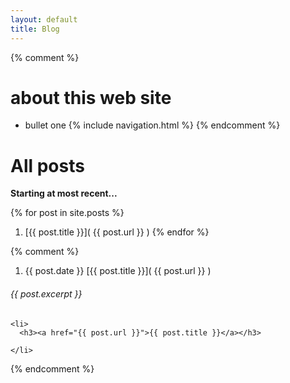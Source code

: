 ```yaml
---
layout: default
title: Blog
---
```


{% comment %}
# about this web site
- bullet one
{% include navigation.html %}
{% endcomment %}

# All posts
**Starting at most recent...**

{% for post in site.posts %}
1.   [{{ post.title }}]( {{ post.url }} )
{% endfor %}

{% comment %}
1.   {{ post.date }} [{{ post.title }}]( {{ post.url }} )
######  {{ post.excerpt }}
    <li>
      <h3><a href="{{ post.url }}">{{ post.title }}</a></h3>
<!--			{{ post.excerpt }} -->
<!--      {{ post.content }} -->
    </li>
{% endcomment %}
